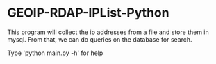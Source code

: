 # GEOIP-RDAP-IPList-Python
This program will collect the ip addresses from a file and store them in mysql. From that, we can do queries on the database for search.

Type 'python main.py -h' for help
